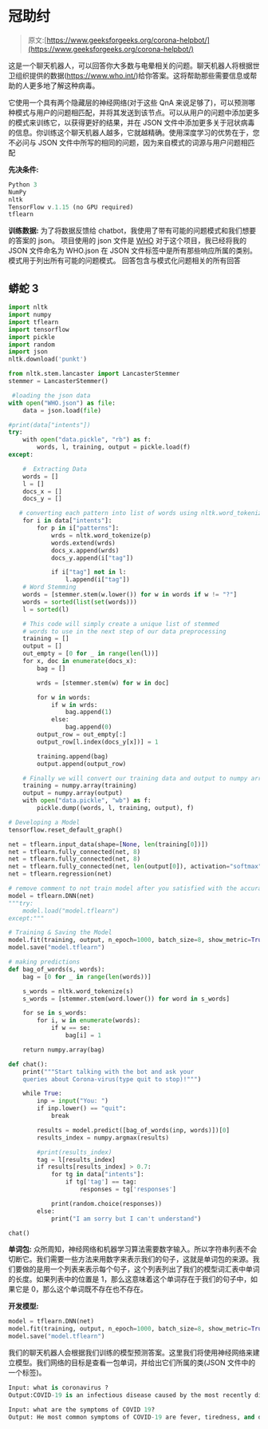 # 冠助纣

> 原文:[https://www.geeksforgeeks.org/corona-helpbot/](https://www.geeksforgeeks.org/corona-helpbot/)

这是一个聊天机器人，可以回答你大多数与电晕相关的问题。聊天机器人将根据世卫组织提供的数据(https://www.who.int/)给你答案。这将帮助那些需要信息或帮助的人更多地了解这种病毒。

它使用一个具有两个隐藏层的神经网络(对于这些 QnA 来说足够了)，可以预测哪种模式与用户的问题相匹配，并将其发送到该节点。可以从用户的问题中添加更多的模式来训练它，以获得更好的结果，并在 JSON 文件中添加更多关于冠状病毒的信息。你训练这个聊天机器人越多，它就越精确。使用深度学习的优势在于，您不必问与 JSON 文件中所写的相同的问题，因为来自模式的词源与用户问题相匹配

**先决条件:**

```py
Python 3
NumPy
nltk
TensorFlow v.1.15 (no GPU required)
tflearn
```

**训练数据:**
为了将数据反馈给 chatbot，我使用了带有可能的问题模式和我们想要的答案的 json。
项目使用的 json 文件是 [WHO](https://write.geeksforgeeks.org/wp-content/uploads/WHO.txt)
对于这个项目，我已经将我的 JSON 文件命名为 WHO.json
在 JSON 文件标签中是所有那些响应所属的类别。
模式用于列出所有可能的问题模式。
回答包含与模式化问题相关的所有回答

## 蟒蛇 3

```py
import nltk
import numpy
import tflearn
import tensorflow
import pickle
import random
import json
nltk.download('punkt')

from nltk.stem.lancaster import LancasterStemmer
stemmer = LancasterStemmer()

 #loading the json data
with open("WHO.json") as file:                 
    data = json.load(file)

#print(data["intents"])
try:
    with open("data.pickle", "rb") as f:
        words, l, training, output = pickle.load(f)
except:

    #  Extracting Data
    words = []
    l = []
    docs_x = []
    docs_y = []

   # converting each pattern into list of words using nltk.word_tokenizer
    for i in data["intents"]:  
        for p in i["patterns"]:
            wrds = nltk.word_tokenize(p)
            words.extend(wrds)
            docs_x.append(wrds)
            docs_y.append(i["tag"])

            if i["tag"] not in l:
                l.append(i["tag"])
    # Word Stemming           
    words = [stemmer.stem(w.lower()) for w in words if w != "?"]        
    words = sorted(list(set(words)))
    l = sorted(l)                                     

    # This code will simply create a unique list of stemmed
    # words to use in the next step of our data preprocessing
    training = []
    output = []
    out_empty = [0 for _ in range(len(l))]
    for x, doc in enumerate(docs_x):
        bag = []

        wrds = [stemmer.stem(w) for w in doc]

        for w in words:
            if w in wrds:
                bag.append(1)
            else:
                bag.append(0)
        output_row = out_empty[:]
        output_row[l.index(docs_y[x])] = 1

        training.append(bag)
        output.append(output_row)

    # Finally we will convert our training data and output to numpy arrays   
    training = numpy.array(training)       
    output = numpy.array(output)
    with open("data.pickle", "wb") as f:
        pickle.dump((words, l, training, output), f)

# Developing a Model       
tensorflow.reset_default_graph()                   

net = tflearn.input_data(shape=[None, len(training[0])])
net = tflearn.fully_connected(net, 8)
net = tflearn.fully_connected(net, 8)
net = tflearn.fully_connected(net, len(output[0]), activation="softmax")
net = tflearn.regression(net)

# remove comment to not train model after you satisfied with the accuracy
model = tflearn.DNN(net)
"""try:                              
    model.load("model.tflearn")
except:"""

# Training & Saving the Model
model.fit(training, output, n_epoch=1000, batch_size=8, show_metric=True)       
model.save("model.tflearn")

# making predictions
def bag_of_words(s, words):                               
    bag = [0 for _ in range(len(words))]

    s_words = nltk.word_tokenize(s)
    s_words = [stemmer.stem(word.lower()) for word in s_words]

    for se in s_words:
        for i, w in enumerate(words):
            if w == se:
                bag[i] = 1

    return numpy.array(bag)

def chat():
    print("""Start talking with the bot and ask your
    queries about Corona-virus(type quit to stop)!""")

    while True:
        inp = input("You: ")
        if inp.lower() == "quit":
            break

        results = model.predict([bag_of_words(inp, words)])[0]
        results_index = numpy.argmax(results)

        #print(results_index)
        tag = l[results_index]
        if results[results_index] > 0.7:
            for tg in data["intents"]:
                if tg['tag'] == tag:
                    responses = tg['responses']

            print(random.choice(responses))
        else:
            print("I am sorry but I can't understand")

chat()
```

**单词包:**
众所周知，神经网络和机器学习算法需要数字输入。所以字符串列表不会切断它。我们需要一些方法来用数字来表示我们的句子，这就是单词包的来源。我们要做的是用一个列表来表示每个句子，这个列表列出了我们的模型词汇表中单词的长度。如果列表中的位置是 1，那么这意味着这个单词存在于我们的句子中，如果它是 0，那么这个单词既不存在也不存在。

**开发模型:**

```py
model = tflearn.DNN(net)
model.fit(training, output, n_epoch=1000, batch_size=8, show_metric=True) 
model.save("model.tflearn")
```

我们的聊天机器人会根据我们训练的模型预测答案。这里我们将使用神经网络来建立模型。我们网络的目标是查看一包单词，并给出它们所属的类(JSON 文件中的一个标签)。

```py
Input: what is coronavirus ?
Output:COVID-19 is an infectious disease caused by the most recently discovered coronavirus. This new virus and disease were unknown before the outbreak began in Wuhan, China, in December 2019.

Input: what are the symptoms of COVID 19?
Output: He most common symptoms of COVID-19 are fever, tiredness, and dry cough. Some patients may have aches and pains, nasal congestion, runny nose, sore throat or diarrhea. These symptoms are usually mild and begin gradually. Some people become infected but don’t develop any symptoms and don't feel unwell. Most people (about 80%) recover from the disease without needing special treatment.
```